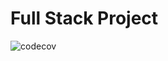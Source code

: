 # Full Stack Project
![codecov](https://codecov.io/gh/SunidhiKabra/full-stack/branch/master/graph/badge.svg?token=4JXU4YJQZ4)
